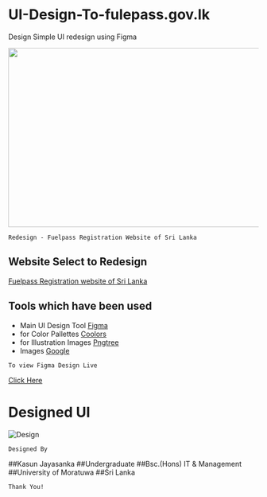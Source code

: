 


# UI-Design-To-fulepass.gov.lk

Design Simple UI redesign using Figma

<img src="https://infonaira.com/wp-content/uploads/2022/03/FIgma-logo.png"  width="720" height="360">

```Redesign - Fuelpass Registration Website of Sri Lanka```

## Website Select to Redesign

[Fuelpass Registration website of Sri Lanka](https://fuelpass.gov.lk/register)

## Tools which have been used

- Main UI Design Tool [Figma](https://www.figma.com/)
- for Color Pallettes [Coolors](https://coolors.co/)
- for Illustration Images [Pngtree](https://pngtree.com/)
- Images [Google](https://www.google.lk/imghp?hl=en&authuser=0&ogbl)


``To view Figma Design Live``

[Click Here](https://www.figma.com/proto/0AjdKMljj9kQwRkP2nn8c0/fuelpass.gov.lk-home-page-re?node-id=0%3A1&scaling=min-zoom&page-id=0%3A1)

# Designed UI

![Design](https://user-images.githubusercontent.com/97845543/183279165-9acaccaf-12bd-486c-a6c7-656d916bc0fd.jpg)

```Designed By```

##Kasun Jayasanka
##Undergraduate
##Bsc.(Hons) IT & Management
##University of Moratuwa
##Sri Lanka

```Thank You!```





